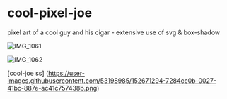 # cool-pixel-joe
pixel art of a cool guy and his cigar - extensive use of svg &amp; box-shadow



![IMG_1061](https://user-images.githubusercontent.com/53198985/152189639-022a82e5-2128-4280-84ef-e2d3b213fdea.jpg)


![IMG_1062](https://user-images.githubusercontent.com/53198985/152189731-ea96ecf6-6f1f-4a16-892c-b33d9030440f.jpg)

[cool-joe ss] (https://user-images.githubusercontent.com/53198985/152671294-7284cc0b-0027-41bc-887e-ac41c757438b.png)
